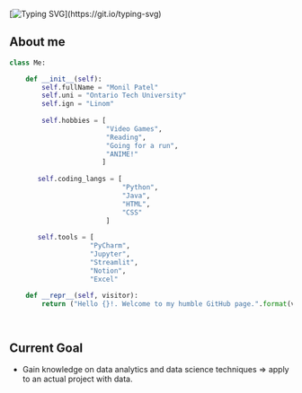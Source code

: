 
<!---
L1nom/L1nom is a ✨ special ✨ repository because its `README.md` (this file) appears on your GitHub profile.
You can click the Preview link to take a look at your changes.
--->

[![Typing SVG](https://readme-typing-svg.herokuapp.com?color=%2336BCF7&center=true&vCenter=true&lines=Hi%2C+I'm+Monil!)](https://git.io/typing-svg)

## About me
```python
class Me:

    def __init__(self):
        self.fullName = "Monil Patel"
        self.uni = "Ontario Tech University"
        self.ign = "Linom"
        
        self.hobbies = [
                        "Video Games",
                        "Reading",
                        "Going for a run",
                        "ANIME!"
                       ]
       
       self.coding_langs = [
                            "Python",
                            "Java", 
                            "HTML",
                            "CSS"
                        ]
                        
       self.tools = [
                    "PyCharm",
                    "Jupyter",
                    "Streamlit",
                    "Notion",
                    "Excel"
    
    def __repr__(self, visitor):
        return ("Hello {}!. Welcome to my humble GitHub page.".format(visitor))




```

## Current Goal
 * Gain knowledge on data analytics and data science techniques => apply to an actual project with data.

 

